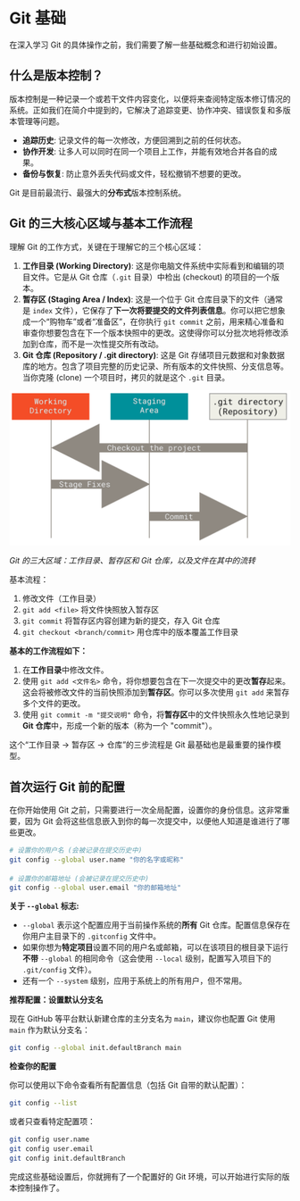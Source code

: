 # Git 基础

在深入学习 Git 的具体操作之前，我们需要了解一些基础概念和进行初始设置。

## 什么是版本控制？

版本控制是一种记录一个或若干文件内容变化，以便将来查阅特定版本修订情况的系统。正如我们在简介中提到的，它解决了追踪变更、协作冲突、错误恢复和多版本管理等问题。

*   **追踪历史**: 记录文件的每一次修改，方便回溯到之前的任何状态。
*   **协作开发**: 让多人可以同时在同一个项目上工作，并能有效地合并各自的成果。
*   **备份与恢复**: 防止意外丢失代码或文件，轻松撤销不想要的更改。

Git 是目前最流行、最强大的**分布式**版本控制系统。

## Git 的三大核心区域与基本工作流程

理解 Git 的工作方式，关键在于理解它的三个核心区域：

1.  **工作目录 (Working Directory)**: 这是你电脑文件系统中实际看到和编辑的项目文件。它是从 Git 仓库（`.git` 目录）中检出 (checkout) 的项目的一个版本。
2.  **暂存区 (Staging Area / Index)**: 这是一个位于 Git 仓库目录下的文件（通常是 `index` 文件），它保存了**下一次将要提交的文件列表信息**。你可以把它想象成一个“购物车”或者“准备区”，在你执行 `git commit` 之前，用来精心准备和审查你想要包含在下一个版本快照中的更改。这使得你可以分批次地将修改添加到仓库，而不是一次性提交所有改动。
3.  **Git 仓库 (Repository / .git directory)**: 这是 Git 存储项目元数据和对象数据库的地方。包含了项目完整的历史记录、所有版本的文件快照、分支信息等。当你克隆 (clone) 一个项目时，拷贝的就是这个 `.git` 目录。

![Git 工作流程](../images/git-tutorial/git-workflow.png)

*Git 的三大区域：工作目录、暂存区和 Git 仓库，以及文件在其中的流转*

基本流程：
1. 修改文件（工作目录）
2. `git add <file>` 将文件快照放入暂存区
3. `git commit` 将暂存区内容创建为新的提交，存入 Git 仓库
4. `git checkout <branch/commit>` 用仓库中的版本覆盖工作目录

**基本的工作流程如下：**

1.  在**工作目录**中修改文件。
2.  使用 `git add <文件名>` 命令，将你想要包含在下一次提交中的更改**暂存**起来。这会将被修改文件的当前快照添加到**暂存区**。你可以多次使用 `git add` 来暂存多个文件的更改。
3.  使用 `git commit -m "提交说明"` 命令，将**暂存区**中的文件快照永久性地记录到**Git 仓库**中，形成一个新的版本（称为一个 "commit"）。

这个“工作目录 -> 暂存区 -> 仓库”的三步流程是 Git 最基础也是最重要的操作模型。

## 首次运行 Git 前的配置

在你开始使用 Git 之前，只需要进行一次全局配置，设置你的身份信息。这非常重要，因为 Git 会将这些信息嵌入到你的每一次提交中，以便他人知道是谁进行了哪些更改。

```bash
# 设置你的用户名 (会被记录在提交历史中)
git config --global user.name "你的名字或昵称"

# 设置你的邮箱地址 (会被记录在提交历史中)
git config --global user.email "你的邮箱地址"
```

**关于 `--global` 标志:**

*   `--global` 表示这个配置应用于当前操作系统的**所有** Git 仓库。配置信息保存在你用户主目录下的 `.gitconfig` 文件中。
*   如果你想为**特定项目**设置不同的用户名或邮箱，可以在该项目的根目录下运行**不带** `--global` 的相同命令（这会使用 `--local` 级别，配置写入项目下的 `.git/config` 文件）。
*   还有一个 `--system` 级别，应用于系统上的所有用户，但不常用。

**推荐配置：设置默认分支名**

现在 GitHub 等平台默认新建仓库的主分支名为 `main`，建议你也配置 Git 使用 `main` 作为默认分支名：

```bash
git config --global init.defaultBranch main
```

**检查你的配置**

你可以使用以下命令查看所有配置信息（包括 Git 自带的默认配置）：

```bash
git config --list
```

或者只查看特定配置项：

```bash
git config user.name
git config user.email
git config init.defaultBranch
```

完成这些基础设置后，你就拥有了一个配置好的 Git 环境，可以开始进行实际的版本控制操作了。